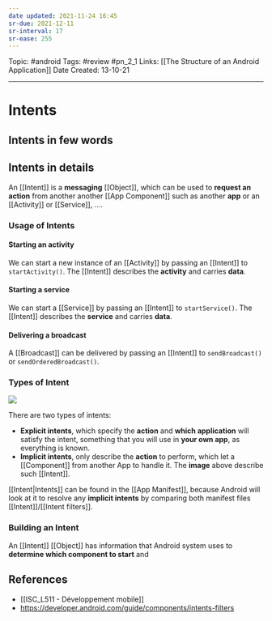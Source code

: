 ```yaml
---
date updated: 2021-11-24 16:45
sr-due: 2021-12-11
sr-interval: 17
sr-ease: 255
---
```


Topic: #android
Tags: #review #pn_2_1
Links: [[The Structure of an Android Application]]
Date Created: 13-10-21

---

# Intents

## Intents in few words

## Intents in details

An [[Intent]] is a **messaging** [[Object]], which can be used to **request an action** from another another [[App Component]] such as another **app** or an [[Activity]] or [[Service]], ....

### Usage of Intents

#### Starting an activity

We can start a new instance of an [[Activity]] by passing an [[Intent]] to `startActivity()`.
The [[Intent]] describes the **activity** and carries **data**.

#### Starting a service

We can start a [[Service]] by passing an [[Intent]] to `startService()`.
The [[Intent]] describes the **service** and carries **data**.

#### Delivering a broadcast

A [[Broadcast]] can be delivered by passing an [[Intent]] to `sendBroadcast()` or `sendOrderedBroadcast()`.

### Types of Intent

![](https://developer.android.com/images/components/intent-filters_2x.png)

There are two types of intents:

- **Explicit intents**, which specify the **action** and **which application** will satisfy the intent, something that you will use in **your own app**, as everything is known.
- **Implicit intents**, only describe the **action** to perform, which let a [[Component]] from another App to handle it. The **image** above describe such [[Intent]].

[[Intent|Intents]] can be found in the [[App Manifest]], because Android will look at it to resolve any **implicit intents** by comparing both manifest files [[Intent]]/[[Intent filters]].

### Building an Intent

An [[Intent]] [[Object]] has information that Android system uses to **determine which component to start** and

## References

- [[ISC_L511 - Développement mobile]]
- <https://developer.android.com/guide/components/intents-filters>
